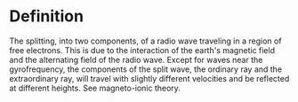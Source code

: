 # Definition

The splitting, into two components, of a radio wave traveling in a
region of free electrons. This is due to the interaction of the earth's
magnetic field and the alternating field of the radio wave. Except for
waves near the gyrofrequency, the components of the split wave, the
ordinary ray and the extraordinary ray, will travel with slightly
different velocities and be reflected at different heights. See
magneto-ionic theory.
